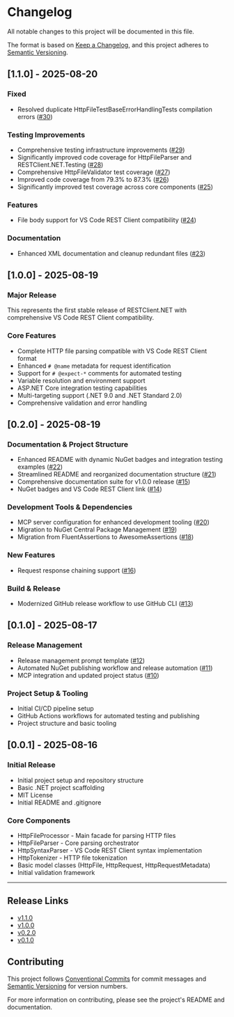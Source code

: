# Changelog

All notable changes to this project will be documented in this file.

The format is based on [Keep a Changelog](https://keepachangelog.com/en/1.0.0/),
and this project adheres to [Semantic Versioning](https://semver.org/spec/v2.0.0.html).

## [1.1.0] - 2025-08-20

### Fixed

- Resolved duplicate HttpFileTestBaseErrorHandlingTests compilation errors ([#30](https://github.com/Meir017/vscode-restclient-dotnet/pull/30))

### Testing Improvements

- Comprehensive testing infrastructure improvements ([#29](https://github.com/Meir017/vscode-restclient-dotnet/pull/29))
- Significantly improved code coverage for HttpFileParser and RESTClient.NET.Testing ([#28](https://github.com/Meir017/vscode-restclient-dotnet/pull/28))
- Comprehensive HttpFileValidator test coverage ([#27](https://github.com/Meir017/vscode-restclient-dotnet/pull/27))
- Improved code coverage from 79.3% to 87.3% ([#26](https://github.com/Meir017/vscode-restclient-dotnet/pull/26))
- Significantly improved test coverage across core components ([#25](https://github.com/Meir017/vscode-restclient-dotnet/pull/25))

### Features

- File body support for VS Code REST Client compatibility ([#24](https://github.com/Meir017/vscode-restclient-dotnet/pull/24))

### Documentation

- Enhanced XML documentation and cleanup redundant files ([#23](https://github.com/Meir017/vscode-restclient-dotnet/pull/23))

## [1.0.0] - 2025-08-19

### Major Release

This represents the first stable release of RESTClient.NET with comprehensive VS Code REST Client compatibility.

### Core Features

- Complete HTTP file parsing compatible with VS Code REST Client format
- Enhanced `# @name` metadata for request identification
- Support for `# @expect-*` comments for automated testing
- Variable resolution and environment support
- ASP.NET Core integration testing capabilities
- Multi-targeting support (.NET 9.0 and .NET Standard 2.0)
- Comprehensive validation and error handling

## [0.2.0] - 2025-08-19

### Documentation & Project Structure

- Enhanced README with dynamic NuGet badges and integration testing examples ([#22](https://github.com/Meir017/vscode-restclient-dotnet/pull/22))
- Streamlined README and reorganized documentation structure ([#21](https://github.com/Meir017/vscode-restclient-dotnet/pull/21))
- Comprehensive documentation suite for v1.0.0 release ([#15](https://github.com/Meir017/vscode-restclient-dotnet/pull/15))
- NuGet badges and VS Code REST Client link ([#14](https://github.com/Meir017/vscode-restclient-dotnet/pull/14))

### Development Tools & Dependencies

- MCP server configuration for enhanced development tooling ([#20](https://github.com/Meir017/vscode-restclient-dotnet/pull/20))
- Migration to NuGet Central Package Management ([#19](https://github.com/Meir017/vscode-restclient-dotnet/pull/19))
- Migration from FluentAssertions to AwesomeAssertions ([#18](https://github.com/Meir017/vscode-restclient-dotnet/pull/18))

### New Features

- Request response chaining support ([#16](https://github.com/Meir017/vscode-restclient-dotnet/pull/16))

### Build & Release

- Modernized GitHub release workflow to use GitHub CLI ([#13](https://github.com/Meir017/vscode-restclient-dotnet/pull/13))

## [0.1.0] - 2025-08-17

### Release Management

- Release management prompt template ([#12](https://github.com/Meir017/vscode-restclient-dotnet/pull/12))
- Automated NuGet publishing workflow and release automation ([#11](https://github.com/Meir017/vscode-restclient-dotnet/pull/11))
- MCP integration and updated project status ([#10](https://github.com/Meir017/vscode-restclient-dotnet/pull/10))

### Project Setup & Tooling

- Initial CI/CD pipeline setup
- GitHub Actions workflows for automated testing and publishing
- Project structure and basic tooling

## [0.0.1] - 2025-08-16

### Initial Release

- Initial project setup and repository structure
- Basic .NET project scaffolding
- MIT License
- Initial README and .gitignore

### Core Components

- HttpFileProcessor - Main facade for parsing HTTP files
- HttpFileParser - Core parsing orchestrator
- HttpSyntaxParser - VS Code REST Client syntax implementation
- HttpTokenizer - HTTP file tokenization
- Basic model classes (HttpFile, HttpRequest, HttpRequestMetadata)
- Initial validation framework

---

## Release Links

- [v1.1.0](https://github.com/Meir017/vscode-restclient-dotnet/releases/tag/v1.1.0)
- [v1.0.0](https://github.com/Meir017/vscode-restclient-dotnet/releases/tag/v1.0.0)
- [v0.2.0](https://github.com/Meir017/vscode-restclient-dotnet/releases/tag/v0.2.0)
- [v0.1.0](https://github.com/Meir017/vscode-restclient-dotnet/releases/tag/v0.1.0)

## Contributing

This project follows [Conventional Commits](https://www.conventionalcommits.org/) for commit messages and [Semantic Versioning](https://semver.org/) for version numbers.

For more information on contributing, please see the project's README and documentation.
